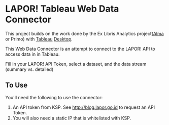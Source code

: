 # LAPOR! Tableau Web Data Connector

This project builds on the work done by the Ex Libris Analytics project([Alma](https://knowledge.exlibrisgroup.com/Alma/Product_Documentation/Alma_Online_Help_(English)/Analytics) or Primo) with [Tableau](http://www.tableau.com/) [Desktop](http://www.tableau.com/products/desktop). 

This Web Data Connector is an attempt to connect to the LAPOR! API to access data in in Tableau. 

Fill in your LAPOR! API Token, select a dataset, and the data stream (summary vs. detailed)

## To Use
You'll need the following to use the connector:
1. An API token from KSP. See http://blog.lapor.go.id to request an API Token.
2. You will also need a static IP that is whitelisted with KSP.